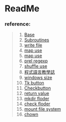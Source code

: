 # ReadMe
### reference:
> 1.  [Base](http://ind.ntou.edu.tw/~dada/cgi/Perlsynx.htm)
> 2.  [Subroutines](http://pydoing.blogspot.tw/2013/01/Perl-Subroutine.html)
> 3.  [write file](http://perlmaven.com/writing-to-files-with-perl)
> 4.  [map use](http://tw.perlmaven.com/transforming-a-perl-array-using-map)
> 5.  [map use](http://note.tc.edu.tw/217.html)
> 6.  [prel regexp](http://user.frdm.info/ckhung/b/re/rules.php)
> 7.  [shuffle use](http://www.perlmonks.org/?node_id=1869)
> 8.  [程式語言教學誌](http://pydoing.blogspot.tw/2013/01/Perl-Tutorial.html)
> 9.  [windows size](http://www.perlmonks.org/?node_id=624997)
> 10. [Tk button](http://www.perlmonks.org/?node_id=922840)
> 11. [Checkbutton](http://docstore.mik.ua/orelly/perl3/tk/ch02_01.htm)
> 12. [return value](http://docstore.mik.ua/orelly/perl/learn/ch08_03.htm)
> 13. [mkdir floder](http://puremonkey2010.blogspot.tw/2010/09/perl-ch13.html)
> 14. [check floder](http://hello386.is-programmer.com/posts/8929.html)
> 15. [mount file system](http://www.perlmonks.org/?node_id=857809)
> 16. [chown](http://askubuntu.com/questions/232790/automount-ext4-partition-with-user-permission-ownership-fstab)
